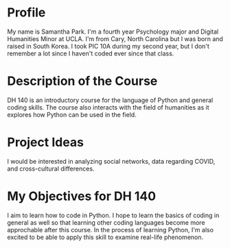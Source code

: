 # Profile
My name is Samantha Park. I'm a fourth year Psychology major and Digital Humanities Minor at UCLA. I'm from Cary, North Carolina but I was born and raised in South Korea. I took PIC 10A during my second year, but I don't remember a lot since I haven't coded ever since that class. 

# Description of the Course
DH 140 is an introductory course for the language of Python and general coding skills. The course also interacts with the field of humanities as it explores how Python can be used in the field.

# Project Ideas
I would be interested in analyzing social networks, data regarding COVID, and cross-cultural differences. 

# My Objectives for DH 140
I aim to learn how to code in Python. I hope to learn the basics of coding in general as well so that learning other coding languages become more approchable after this course. In the process of learning Python, I'm also excited to be able to apply this skill to examine real-life phenomenon.
